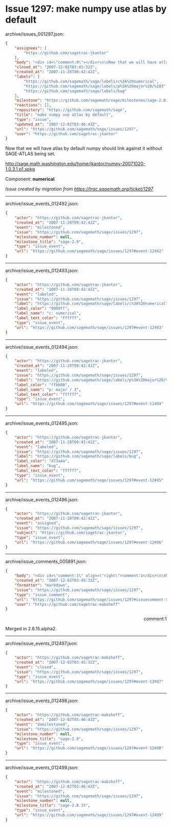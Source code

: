 # Issue 1297: make numpy use atlas by default

archive/issues_001297.json:
```json
{
    "assignees": [
        "https://github.com/sagetrac-jkantor"
    ],
    "body": "<div id=\"comment:0\"></div>\n\nNow that we will have atlas by default numpy should link against it without \nSAGE-ATLAS being set.\n\nhttp://sage.math.washington.edu/home/jkantor/numpy-20071020-1.0.3.1.p1.spkg\n\n\n\nComponent: **numerical**\n\n_Issue created by migration from https://trac.sagemath.org/ticket/1297_\n\n",
    "closed_at": "2007-12-02T03:45:32Z",
    "created_at": "2007-11-28T09:42:42Z",
    "labels": [
        "https://github.com/sagemath/sage/labels/c%3A%20numerical",
        "https://github.com/sagemath/sage/labels/p%3A%20major%20/%203",
        "https://github.com/sagemath/sage/labels/bug"
    ],
    "milestone": "https://github.com/sagemath/sage/milestones/sage-2.8.15",
    "reactions": [],
    "repository": "https://github.com/sagemath/sage",
    "title": "make numpy use atlas by default",
    "type": "issue",
    "updated_at": "2007-12-02T03:46:43Z",
    "url": "https://github.com/sagemath/sage/issues/1297",
    "user": "https://github.com/sagetrac-jkantor"
}
```
<div id="comment:0"></div>

Now that we will have atlas by default numpy should link against it without 
SAGE-ATLAS being set.

http://sage.math.washington.edu/home/jkantor/numpy-20071020-1.0.3.1.p1.spkg



Component: **numerical**

_Issue created by migration from https://trac.sagemath.org/ticket/1297_





---

archive/issue_events_012492.json:
```json
{
    "actor": "https://github.com/sagetrac-jkantor",
    "created_at": "2007-11-28T09:42:42Z",
    "event": "milestoned",
    "issue": "https://github.com/sagemath/sage/issues/1297",
    "milestone_number": null,
    "milestone_title": "sage-2.9",
    "type": "issue_event",
    "url": "https://github.com/sagemath/sage/issues/1297#event-12492"
}
```



---

archive/issue_events_012493.json:
```json
{
    "actor": "https://github.com/sagetrac-jkantor",
    "created_at": "2007-11-28T09:42:42Z",
    "event": "labeled",
    "issue": "https://github.com/sagemath/sage/issues/1297",
    "label": "https://github.com/sagemath/sage/labels/c%3A%20numerical",
    "label_color": "0000ff",
    "label_name": "c: numerical",
    "label_text_color": "ffffff",
    "type": "issue_event",
    "url": "https://github.com/sagemath/sage/issues/1297#event-12493"
}
```



---

archive/issue_events_012494.json:
```json
{
    "actor": "https://github.com/sagetrac-jkantor",
    "created_at": "2007-11-28T09:42:42Z",
    "event": "labeled",
    "issue": "https://github.com/sagemath/sage/issues/1297",
    "label": "https://github.com/sagemath/sage/labels/p%3A%20major%20/%203",
    "label_color": "ffbb00",
    "label_name": "p: major / 3",
    "label_text_color": "ffffff",
    "type": "issue_event",
    "url": "https://github.com/sagemath/sage/issues/1297#event-12494"
}
```



---

archive/issue_events_012495.json:
```json
{
    "actor": "https://github.com/sagetrac-jkantor",
    "created_at": "2007-11-28T09:42:42Z",
    "event": "labeled",
    "issue": "https://github.com/sagemath/sage/issues/1297",
    "label": "https://github.com/sagemath/sage/labels/bug",
    "label_color": "d73a4a",
    "label_name": "bug",
    "label_text_color": "ffffff",
    "type": "issue_event",
    "url": "https://github.com/sagemath/sage/issues/1297#event-12495"
}
```



---

archive/issue_events_012496.json:
```json
{
    "actor": "https://github.com/sagetrac-jkantor",
    "created_at": "2007-11-28T09:42:42Z",
    "event": "assigned",
    "issue": "https://github.com/sagemath/sage/issues/1297",
    "subject": "https://github.com/sagetrac-jkantor",
    "type": "issue_event",
    "url": "https://github.com/sagemath/sage/issues/1297#event-12496"
}
```



---

archive/issue_comments_005891.json:
```json
{
    "body": "<div id=\"comment:1\" align=\"right\">comment:1</div>\n\nMerged in 2.8.15.alpha2.",
    "created_at": "2007-12-02T03:45:32Z",
    "formatter": "markdown",
    "issue": "https://github.com/sagemath/sage/issues/1297",
    "type": "issue_comment",
    "url": "https://github.com/sagemath/sage/issues/1297#issuecomment-5891",
    "user": "https://github.com/sagetrac-mabshoff"
}
```

<div id="comment:1" align="right">comment:1</div>

Merged in 2.8.15.alpha2.



---

archive/issue_events_012497.json:
```json
{
    "actor": "https://github.com/sagetrac-mabshoff",
    "created_at": "2007-12-02T03:45:32Z",
    "event": "closed",
    "issue": "https://github.com/sagemath/sage/issues/1297",
    "type": "issue_event",
    "url": "https://github.com/sagemath/sage/issues/1297#event-12497"
}
```



---

archive/issue_events_012498.json:
```json
{
    "actor": "https://github.com/sagetrac-mabshoff",
    "created_at": "2007-12-02T03:46:43Z",
    "event": "demilestoned",
    "issue": "https://github.com/sagemath/sage/issues/1297",
    "milestone_number": null,
    "milestone_title": "sage-2.9",
    "type": "issue_event",
    "url": "https://github.com/sagemath/sage/issues/1297#event-12498"
}
```



---

archive/issue_events_012499.json:
```json
{
    "actor": "https://github.com/sagetrac-mabshoff",
    "created_at": "2007-12-02T03:46:43Z",
    "event": "milestoned",
    "issue": "https://github.com/sagemath/sage/issues/1297",
    "milestone_number": null,
    "milestone_title": "sage-2.8.15",
    "type": "issue_event",
    "url": "https://github.com/sagemath/sage/issues/1297#event-12499"
}
```
